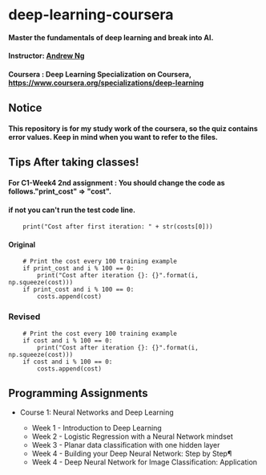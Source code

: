 # deep-learning-coursera
####  Master the fundamentals of deep learning and break into AI.
#### Instructor: [Andrew Ng](https://www.andrewng.org/about/, "link")
#### Coursera : Deep Learning Specialization on Coursera, https://www.coursera.org/specializations/deep-learning

## Notice
#### This repository is for my study work of the coursera, so the quiz contains error values. Keep in mind when you want to refer to the files.
    
## Tips After taking classes!
#### For C1-Week4 2nd assignment : You should change the code as follows."print_cost" => "cost". 
#### if not you can't run the test code line.
        print("Cost after first iteration: " + str(costs[0]))

#### Original
        # Print the cost every 100 training example
        if print_cost and i % 100 == 0:
            print("Cost after iteration {}: {}".format(i, np.squeeze(cost)))
        if print_cost and i % 100 == 0:
            costs.append(cost)
### Revised
        # Print the cost every 100 training example
        if cost and i % 100 == 0:
            print("Cost after iteration {}: {}".format(i, np.squeeze(cost)))
        if cost and i % 100 == 0:
            costs.append(cost)
     
## Programming Assignments
* Course 1: Neural Networks and Deep Learning
    
  * Week 1 - Introduction to Deep Learning 
  * Week 2 - Logistic Regression with a Neural Network mindset
  * Week 3 - Planar data classification with one hidden layer
  * Week 4 -  Building your Deep Neural Network: Step by Step¶
  * Week 4 - Deep Neural Network for Image Classification: Application
